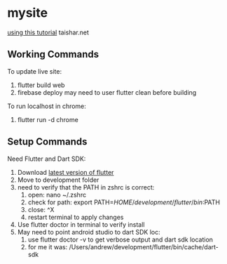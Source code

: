 # mysite
[using this tutorial](https://youtu.be/UOTwRXAh6VY?si=RxkiuWWbZCAfV3Wp)
taishar.net

## Working Commands
To update live site:
1) flutter build web
2) firebase deploy
   may need to user flutter clean before building

To run localhost in chrome:
1) flutter run  -d chrome


## Setup Commands
Need Flutter and Dart SDK:
1) Download [latest version of flutter](https://docs.flutter.dev/get-started/install/macos/web)
2) Move to development folder
3) need to verify that the PATH in zshrc is correct:
   1) open: nano ~/.zshrc
   2) check for path: export PATH=$HOME/development/flutter/bin:$PATH
   3) close: ^X
   4) restart terminal to apply changes
4) Use flutter doctor in terminal to verify install
5) May need to point android studio to dart SDK loc:
   1) use flutter doctor -v to get verbose output and dart sdk location
   2) for me it was: /Users/andrew/development/flutter/bin/cache/dart-sdk